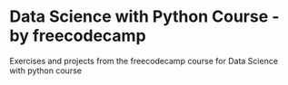 # Data Science with Python Course - by freecodecamp

Exercises and projects from the freecodecamp course for Data Science with python course
